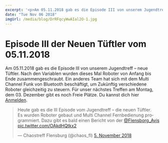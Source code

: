 ```yaml
---
excerpt: '<p>Am 05.11.2018 gab es die Episode III von unserem Jugendtreff&nbsp;&#8211;&nbsp;neue Tüftler. Nach den Variablen wurden dieses&nbsp;Mal&nbsp;Roboter von Anfang bis Ende zusammengeschraubt. Ein anderes Team hat sich mit dem Multi Channel <a href="https://chaostreff-flensburg.de/2018/episode-iii-der-neuen-tueftler-vom-05-11-2018/" class="more-link">[&hellip;]</a></p>'
date: "Tue Nov 06 2018"
imgUrl: /media/blog/DrRFqcyWwAIal2O-1.jpg
---
```

# Episode III der Neuen Tüftler vom 05.11.2018

<p>Am 05.11.2018 gab es die Episode III von unserem Jugendtreff<span class="hiddenGrammarError">&nbsp;&#8211;&nbsp;</span>neue Tüftler. Nach den Variablen wurden dieses&nbsp;Mal&nbsp;Roboter von Anfang bis Ende zusammengeschraubt. Ein anderes Team hat sich mit dem Multi Channel Funk von Bluetooth&nbsp;beschäftigt, um&nbsp;Zukünftig verschiedene Roboter gleichzeitig zu steuern. Für unser nächstes Treffen am Montag, dem 03. Dezember gibt es noch Freie Plätze. Du kannst dich hier <a href="https://chaostreff-flensburg.de/events/jugendtreff-neue-tueftler/">Anmelden</a>.&nbsp;</p>
<blockquote class="twitter-tweet" data-lang="de">
<p dir="ltr" lang="de">Heute gab es die III Episode vom Jugendtreff &#8211; die neuen Tüftler.<br />
Es wurden Roboter gebaut und Multi Channel Fernbedienung programmiert. Dazu gibt es bald einen Bericht von der <a href="https://twitter.com/Flensborg_Avis?ref_src=twsrc%5Etfw">@Flensborg_Avis</a> <a href="https://t.co/OAkdHQtkx2">pic.twitter.com/OAkdHQtkx2</a></p>
<p>— Chaostreff Flensburg (@chaos_fl) <a href="https://twitter.com/chaos_fl/status/1059548432229171200?ref_src=twsrc%5Etfw">5. November 2018</a></p></blockquote>
<p><script async="" src="/media/blog/uploads/widgets.js" charset="utf-8"></script></p>

